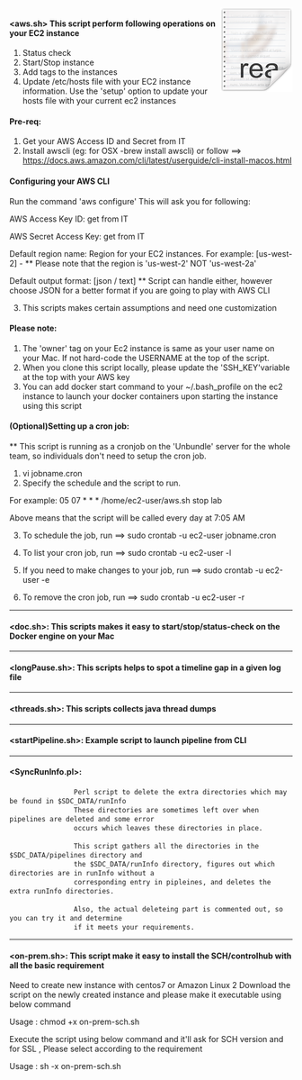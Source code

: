 <img src="/images/readme.png" align="right" />

#### <aws.sh> This script perform following operations on your EC2 instance
1) Status check
2) Start/Stop instance
3) Add tags to the instances
4) Update /etc/hosts file with your EC2 instance information. 
   Use the 'setup' option to update your hosts file with your current ec2 instances

#### Pre-req:

1) Get your AWS Access ID and Secret from IT
2) Install awscli (eg: for OSX -brew install awscli) or follow ==> https://docs.aws.amazon.com/cli/latest/userguide/cli-install-macos.html

#### Configuring your AWS CLI
  Run the command 'aws configure'
  This will ask you for following:
  
AWS Access Key ID: get from IT 

AWS Secret Access Key: get from IT

Default region name: Region for your EC2 instances. For example:  [us-west-2] - ** Please note that the region is 'us-west-2' NOT 'us-west-2a'

Default output format:  [json / text] ** Script can handle either, however choose JSON for a better format if you are going to play with AWS CLI

3) This scripts makes certain assumptions and need one customization

#### Please note:

1) The 'owner' tag on your Ec2 instance is same as your user name on your Mac.
   If not hard-code the USERNAME at the top of the script.
2) When you clone this script locally, please update the 'SSH_KEY'variable at the top with your AWS key
3) You can add docker start command to your ~/.bash_profile on the ec2 instance to launch your docker containers upon starting the instance using this script 

      
#### (Optional)Setting up a cron job:

** This script is running as a cronjob on the 'Unbundle' server for the whole team, so individuals don't need to setup the cron job.

1) vi jobname.cron
2) Specify the schedule and the script to run.

  For example:
  05 07 * * *  /home/ec2-user/aws.sh stop lab
  
  Above means that the script will be called every day at 7:05 AM 
  
3) To schedule the job, run ==> sudo crontab -u ec2-user jobname.cron

4) To list your cron job, run ==> sudo crontab -u ec2-user -l

5) If you need to make changes to your job, run ==> sudo crontab -u ec2-user -e

6) To remove the cron job, run ==> sudo crontab -u ec2-user -r
  
*****************************************************************************************************************************************************************
#### <doc.sh>: This scripts makes it easy to start/stop/status-check on the Docker engine on your Mac

*****************************************************************************************************************************************************************
#### <longPause.sh>: This scripts helps to spot a timeline gap in a given log file

*****************************************************************************************************************************************************************
#### <threads.sh>: This scripts collects java thread dumps 

*****************************************************************************************************************************************************************
#### <startPipeline.sh>: Example script to launch pipeline from CLI

*****************************************************************************************************************************************************************
#### <SyncRunInfo.pl>: 

                    Perl script to delete the extra directories which may be found in $SDC_DATA/runInfo
                    These directories are sometimes left over when pipelines are deleted and some error
                    occurs which leaves these directories in place. 
                    
                    This script gathers all the directories in the $SDC_DATA/pipelines directory and
                    the $SDC_DATA/runInfo directory, figures out which directories are in runInfo without a
                    corresponding entry in pipleines, and deletes the extra runInfo directories.
                    
                    Also, the actual deleteing part is commented out, so you can try it and determine
                    if it meets your requirements. 

*****************************************************************************************************************************************************************                  
#### <on-prem.sh>: This script make it easy to install the SCH/controlhub with all the basic requirement


 Need to create new instance with centos7 or Amazon Linux 2 
 Download the script on the newly created instance and please make it executable using below command

 Usage : chmod +x on-prem-sch.sh

 Execute the script using below command and it'll ask for SCH version and for SSL , Please select according to the requirement 

 Usage : sh -x on-prem-sch.sh
